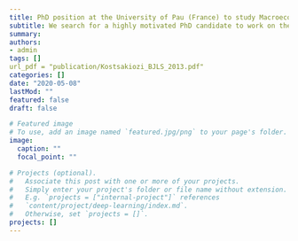 ```yaml
---
title: PhD position at the University of Pau (France) to study Macroecological and Macroevolutionary Patterns of Island Radiation 
subtitle: We search for a highly motivated PhD candidate to work on the global macroecological/macroevolutionary patterns of island radiation
summary: 
authors:
- admin
tags: []
url_pdf = "publication/Kostsakiozi_BJLS_2013.pdf"
categories: []
date: "2020-05-08"
lastMod: ""
featured: false
draft: false

# Featured image
# To use, add an image named `featured.jpg/png` to your page's folder. 
image:
  caption: ""
  focal_point: ""

# Projects (optional).
#   Associate this post with one or more of your projects.
#   Simply enter your project's folder or file name without extension.
#   E.g. `projects = ["internal-project"]` references 
#   `content/project/deep-learning/index.md`.
#   Otherwise, set `projects = []`.
projects: []
---
```

